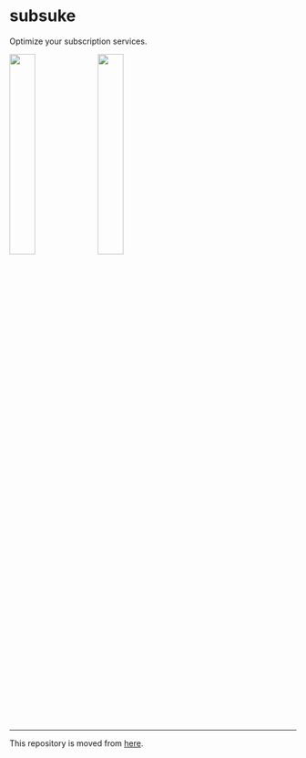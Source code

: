 # subsuke

Optimize your subscription services.

<img width="30%" src="https://user-images.githubusercontent.com/44394399/130262272-cea2ec62-a4e0-4562-bec2-e0e6fd7d78c4.PNG" />   <img width="30%" src="https://user-images.githubusercontent.com/44394399/130262517-c8f76cc7-1e99-48d8-ae6a-10e4cf85ec11.PNG" />

---

This repository is moved from [here](https://github.com/ushmz/__subsuke).
